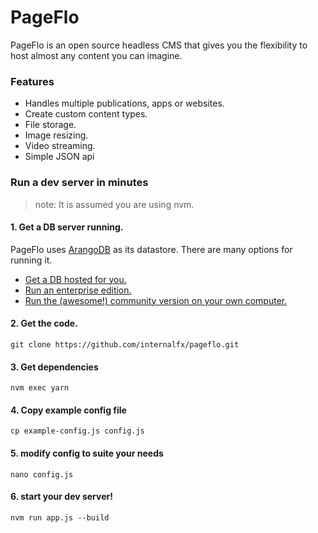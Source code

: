 # PageFlo

PageFlo is an open source headless CMS that gives you the flexibility to host almost any content you can imagine.

### Features

- Handles multiple publications, apps or websites.
- Create custom content types.
- File storage.
- Image resizing.
- Video streaming.
- Simple JSON api

### Run a dev server in minutes

> note: It is assumed you are using nvm.

#### 1. Get a DB server running.

PageFlo uses [ArangoDB](https://www.arangodb.com/) as its datastore. There are many options for running it.

- [Get a DB hosted for you.](https://cloud.arangodb.com/home)
- [Run an enterprise edition.](https://www.arangodb.com/download-arangodb-enterprise/)
- [Run the (awesome!) community version on your own computer.](https://www.arangodb.com/download-major/)

#### 2. Get the code.

```
git clone https://github.com/internalfx/pageflo.git
```

#### 3. Get dependencies

```
nvm exec yarn
```

#### 4. Copy example config file

```
cp example-config.js config.js
```

#### 5. modify config to suite your needs

```
nano config.js
```

#### 6. start your dev server!

```
nvm run app.js --build
```